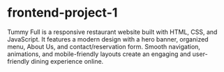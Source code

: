 # frontend-project-1
Tummy Full is a responsive restaurant website built with HTML, CSS, and JavaScript. It features a modern design with a hero banner, organized menu, About Us, and contact/reservation form. Smooth navigation, animations, and mobile-friendly layouts create an engaging and user-friendly dining experience online.
